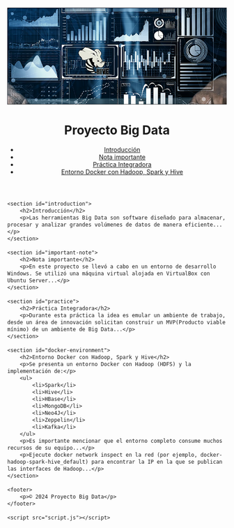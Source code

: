 

<p align="center">
    <img src="./img/foto.png" alt="imagen1"  />
</p>
<!DOCTYPE html>
<html lang="es">
<head>
    <meta charset="UTF-8">
    <meta name="viewport" content="width=device-width, initial-scale=1.0">
    <title>Proyecto Big Data</title>
    <link rel="stylesheet" href="styles.css">
</head>
<body>
    <header>
        <h1>Proyecto Big Data</h1>
        <nav>
            <ul>
                <li><a href="#introduction">Introducción</a></li>
                <li><a href="#important-note">Nota importante</a></li>
                <li><a href="#practice">Práctica Integradora</a></li>
                <li><a href="#docker-environment">Entorno Docker con Hadoop, Spark y Hive</a></li>
            </ul>
        </nav>
    </header>

    <section id="introduction">
        <h2>Introducción</h2>
        <p>Las herramientas Big Data son software diseñado para almacenar, procesar y analizar grandes volúmenes de datos de manera eficiente...</p>
    </section>

    <section id="important-note">
        <h2>Nota importante</h2>
        <p>En este proyecto se llevó a cabo en un entorno de desarrollo Windows. Se utilizó una máquina virtual alojada en VirtualBox con Ubuntu Server...</p>
    </section>

    <section id="practice">
        <h2>Práctica Integradora</h2>
        <p>Durante esta práctica la idea es emular un ambiente de trabajo, desde un área de innovación solicitan construir un MVP(Producto viable mínimo) de un ambiente de Big Data...</p>
    </section>

    <section id="docker-environment">
        <h2>Entorno Docker con Hadoop, Spark y Hive</h2>
        <p>Se presenta un entorno Docker con Hadoop (HDFS) y la implementación de:</p>
        <ul>
            <li>Spark</li>
            <li>Hive</li>
            <li>HBase</li>
            <li>MongoDB</li>
            <li>Neo4J</li>
            <li>Zeppelin</li>
            <li>Kafka</li>
        </ul>
        <p>Es importante mencionar que el entorno completo consume muchos recursos de su equipo...</p>
        <p>Ejecute docker network inspect en la red (por ejemplo, docker-hadoop-spark-hive_default) para encontrar la IP en la que se publican las interfaces de Hadoop...</p>
    </section>

    <footer>
        <p>© 2024 Proyecto Big Data</p>
    </footer>

    <script src="script.js"></script>
</body>
</html>
